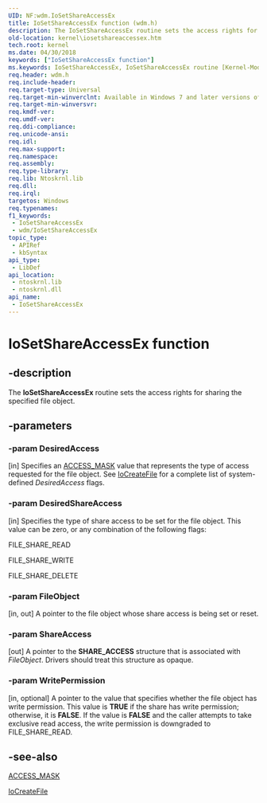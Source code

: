 ```yaml
---
UID: NF:wdm.IoSetShareAccessEx
title: IoSetShareAccessEx function (wdm.h)
description: The IoSetShareAccessEx routine sets the access rights for sharing the specified file object.
old-location: kernel\iosetshareaccessex.htm
tech.root: kernel
ms.date: 04/30/2018
keywords: ["IoSetShareAccessEx function"]
ms.keywords: IoSetShareAccessEx, IoSetShareAccessEx routine [Kernel-Mode Driver Architecture], kernel.iosetshareaccessex, wdm/IoSetShareAccessEx
req.header: wdm.h
req.include-header: 
req.target-type: Universal
req.target-min-winverclnt: Available in Windows 7 and later versions of Windows.
req.target-min-winversvr: 
req.kmdf-ver: 
req.umdf-ver: 
req.ddi-compliance: 
req.unicode-ansi: 
req.idl: 
req.max-support: 
req.namespace: 
req.assembly: 
req.type-library: 
req.lib: Ntoskrnl.lib
req.dll: 
req.irql: 
targetos: Windows
req.typenames: 
f1_keywords:
 - IoSetShareAccessEx
 - wdm/IoSetShareAccessEx
topic_type:
 - APIRef
 - kbSyntax
api_type:
 - LibDef
api_location:
 - ntoskrnl.lib
 - ntoskrnl.dll
api_name:
 - IoSetShareAccessEx
---
```


# IoSetShareAccessEx function


## -description

The <b>IoSetShareAccessEx</b> routine sets the access rights for sharing the specified file object.

## -parameters

### -param DesiredAccess 

[in]
Specifies an <a href="/windows-hardware/drivers/kernel/access-mask">ACCESS_MASK</a> value that represents the type of access requested for the file object. See <a href="/windows-hardware/drivers/ddi/wdm/nf-wdm-iocreatefile">IoCreateFile</a> for a complete list of system-defined <i>DesiredAccess</i> flags.

### -param DesiredShareAccess 

[in]
Specifies the type of share access to be set for the file object. This value can be zero, or any combination of the following flags:

FILE_SHARE_READ

FILE_SHARE_WRITE

FILE_SHARE_DELETE

### -param FileObject 

[in, out]
A pointer to the file object whose share access is being set or reset.

### -param ShareAccess 

[out]
A pointer to the <b>SHARE_ACCESS</b> structure that is associated with <i>FileObject</i>. Drivers should treat this structure as opaque.

### -param WritePermission 

[in, optional]
A pointer to the value that specifies whether the file object has write permission. This value is <b>TRUE</b> if the share has write permission; otherwise, it is <b>FALSE</b>. If  the value is <b>FALSE</b>  and the caller attempts to take exclusive read access, the write permission is downgraded to FILE_SHARE_READ.

## -see-also

<a href="/windows-hardware/drivers/kernel/access-mask">ACCESS_MASK</a>



<a href="/windows-hardware/drivers/ddi/wdm/nf-wdm-iocreatefile">IoCreateFile</a>
